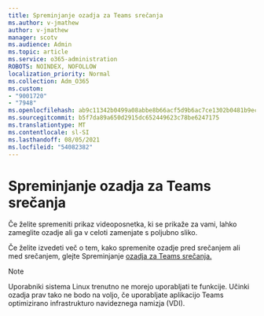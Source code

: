 ```yaml
---
title: Spreminjanje ozadja za Teams srečanja
ms.author: v-jmathew
author: v-jmathew
manager: scotv
ms.audience: Admin
ms.topic: article
ms.service: o365-administration
ROBOTS: NOINDEX, NOFOLLOW
localization_priority: Normal
ms.collection: Adm_O365
ms.custom:
- "9001720"
- "7948"
ms.openlocfilehash: ab9c11342b0499a08abbe8b66acf5d9b6ac7ce1302b0481b9ece4f440d4c9886
ms.sourcegitcommit: b5f7da89a650d2915dc652449623c78be6247175
ms.translationtype: MT
ms.contentlocale: sl-SI
ms.lasthandoff: 08/05/2021
ms.locfileid: "54082382"
---
```

# <a name="change-your-background-for-a-teams-meeting"></a>Spreminjanje ozadja za Teams srečanja

Če želite spremeniti prikaz videoposnetka, ki se prikaže za vami, lahko zameglite ozadje ali ga v celoti zamenjate s poljubno sliko.

Če želite izvedeti več o tem, kako spremenite ozadje pred srečanjem ali med srečanjem, glejte Spreminjanje [ozadja za Teams srečanja.](https://support.microsoft.com/office/change-your-background-for-a-teams-meeting-f77a2381-443a-499d-825e-509a140f4780)

> [!NOTE]
> Uporabniki sistema Linux trenutno ne morejo uporabljati te funkcije. Učinki ozadja prav tako ne bodo na voljo, če uporabljate aplikacijo Teams optimizirano infrastrukturo navideznega namizja (VDI).
